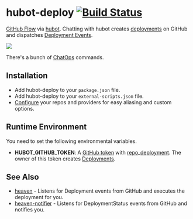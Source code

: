# hubot-deploy [![Build Status](https://travis-ci.org/atmos/hubot-deploy.png?branch=master)](https://travis-ci.org/atmos/hubot-deploy)

[GitHub Flow][1] via [hubot][3]. Chatting with hubot creates [deployments][2] on GitHub and dispatches [Deployment Events][4].

![](https://f.cloud.github.com/assets/38/2331137/77036ef8-a444-11e3-97f6-68dab6975eeb.jpg)

There's a bunch of [ChatOps](https://github.com/atmos/hubot-deploy/blob/master/docs/chatops.md) commands.

## Installation

* Add hubot-deploy to your `package.json` file.
* Add hubot-deploy to your `external-scripts.json` file.
* [Configure](https://github.com/atmos/hubot-deploy/blob/master/docs/configuration.md) your repos and providers for easy aliasing and custom options.

## Runtime Environment

You need to set the following environmental variables.

* **HUBOT\_GITHUB\_TOKEN**: A [GitHub token](https://github.com/settings/applications#personal-access-tokens) with [repo\_deployment](https://developer.github.com/v3/oauth/#scopes). The owner of this token creates [Deployments][1].

## See Also

* [heaven](https://github.com/atmos/heaven) - Listens for Deployment events from GitHub and executes the deployment for you.
* [heaven-notifier](https://github.com/atmos/heaven-notifier) - Listens for DeploymentStatus events from GitHub and notifies you.

[1]: https://guides.github.com/overviews/flow/
[2]: https://developer.github.com/v3/repos/deployments/
[3]: https://hubot.github.com
[4]: https://developer.github.com/v3/activity/events/types/#deploymentevent
